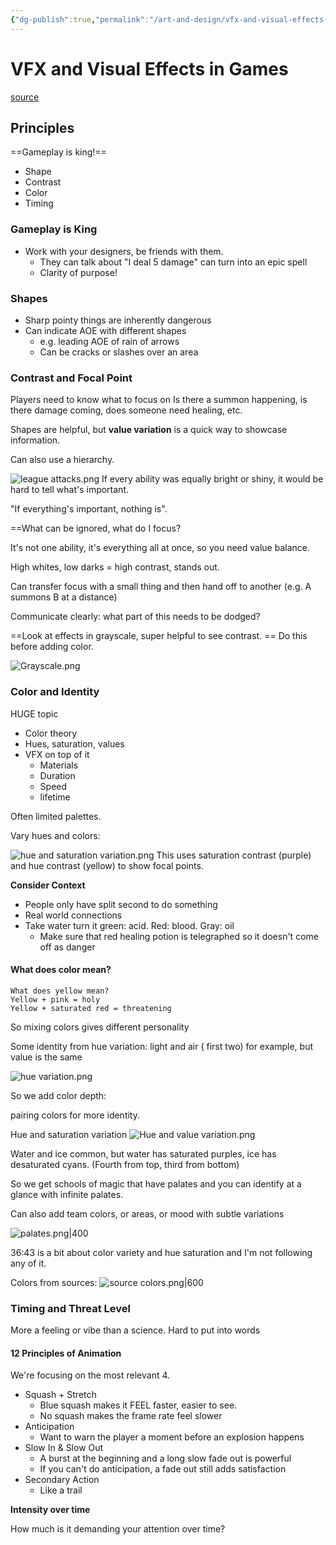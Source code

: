 ```yaml
---
{"dg-publish":true,"permalink":"/art-and-design/vfx-and-visual-effects-in-games/","tags":["games","design","talks","gdc","game-design"],"noteIcon":1}
---
```


# VFX and Visual Effects in Games

[source](https://www.youtube.com/watch?v=-L2JvngkkWw&t=4s)

## Principles

==Gameplay is king!==

* Shape
* Contrast
* Color
* Timing

### Gameplay is King

- Work with your designers, be friends with them.
	- They can talk about "I deal 5 damage" can turn into an epic spell
	- Clarity of purpose!

### Shapes
 * Sharp pointy things are inherently dangerous
 * Can indicate AOE with different shapes
	 * e.g. leading AOE of rain of arrows
	 * Can be cracks or slashes over an area
	
### Contrast and Focal Point 

Players need to know what to focus on
	Is there a summon happening, is there damage coming, does someone need healing, etc.

Shapes are helpful, but **value variation** is a quick way to showcase information.

Can also use a hierarchy.

![league attacks.png](/img/user/img/img_misc/league%20attacks.png)
If every ability was equally bright or shiny, it would be hard to tell what's important.

"If everything's important, nothing is".

==What can be ignored, what do I focus?


It's not one ability, it's everything all at once, so you need value balance.

High whites, low darks = high contrast, stands out.

Can transfer focus with a small thing and then hand off to another (e.g. A summons B at a distance)

Communicate clearly: what part of this needs to be dodged?

==Look at effects in grayscale, super helpful to see contrast. ==
Do this before adding color.

![Grayscale.png](/img/user/img/img_misc/Grayscale.png)

### Color and Identity

HUGE topic
- Color theory
- Hues, saturation, values
- VFX on top of it
	- Materials
	- Duration
	- Speed
	- lifetime

Often limited palettes.

Vary hues and colors:

![hue and saturation variation.png](/img/user/img/img_misc/hue%20and%20saturation%20variation.png)
This uses saturation contrast (purple) and hue contrast (yellow) to show focal points.

**Consider Context**
* People only have split second to do something
* Real world connections
* Take water turn it green: acid. Red: blood. Gray: oil
	* Make sure that red healing potion is telegraphed so it doesn't come off as danger


#### What does color mean?
	What does yellow mean?
	Yellow + pink = holy
	Yellow + saturated red = threatening

So mixing colors gives different personality

Some identity from hue variation: light and air ( first two) for example, but value is the same


![hue variation.png](/img/user/img/img_misc/hue%20variation.png)

So we add color depth:

pairing colors for more identity.

Hue and saturation variation
![Hue and value variation.png](/img/user/img/img_misc/Hue%20and%20value%20variation.png)

Water and ice common, but water has saturated purples, ice has desaturated cyans. (Fourth from top, third from bottom)

So we get schools of magic that have palates and you can identify at a glance with infinite palates.

Can also add team colors, or areas, or mood with subtle variations

![palates.png|400](/img/user/img/img_misc/palates.png)

36:43 is a bit about color variety and hue saturation and I'm not following any of it.

Colors from sources: 
![source colors.png|600](/img/user/img/img_misc/source%20colors.png)

### Timing and Threat Level

More a feeling or vibe than a science.
	Hard to put into words

#### 12 Principles of Animation
We're focusing on the most relevant 4.

* Squash + Stretch
	* Blue squash makes it FEEL faster, easier to see.
	* No squash makes the frame rate feel slower
* Anticipation
	* Want to warn the player a moment before an explosion happens
* Slow In & Slow Out
	* A burst at the beginning and a long slow fade out is powerful
	* If you can't do anticipation, a fade out still adds satisfaction
* Secondary Action
	* Like a trail

**Intensity over time**

How much is it demanding your attention over time?






